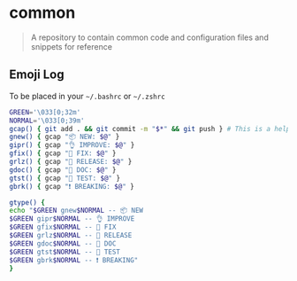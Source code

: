 # common

> A repository to contain common code and configuration files and snippets for reference

## Emoji Log

To be placed in your `~/.bashrc` or `~/.zshrc`

```bash
GREEN='\033[0;32m'
NORMAL='\033[0;39m'
gcap() { git add . && git commit -m "$*" && git push } # This is a helper function that is NEVER called
gnew() { gcap "📦 NEW: $@" }
gipr() { gcap "👌 IMPROVE: $@" }
gfix() { gcap "🐛 FIX: $@" }
grlz() { gcap "🚀 RELEASE: $@" }
gdoc() { gcap "📖 DOC: $@" }
gtst() { gcap "🧪️ TEST: $@" }
gbrk() { gcap "❗️ BREAKING: $@" }

gtype() {
echo "$GREEN gnew$NORMAL -- 📦 NEW
$GREEN gipr$NORMAL -- 👌 IMPROVE
$GREEN gfix$NORMAL -- 🐛 FIX
$GREEN grlz$NORMAL -- 🚀 RELEASE
$GREEN gdoc$NORMAL -- 📖 DOC
$GREEN gtst$NORMAL -- 🧪️ TEST
$GREEN gbrk$NORMAL -- ❗️ BREAKING"
}

```
